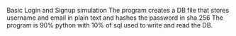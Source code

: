 Basic Login and Signup simulation
The program creates a DB file that stores username and email in plain text and hashes the password in sha.256
The program is 90% python with 10% of sql used to write and read the DB.
